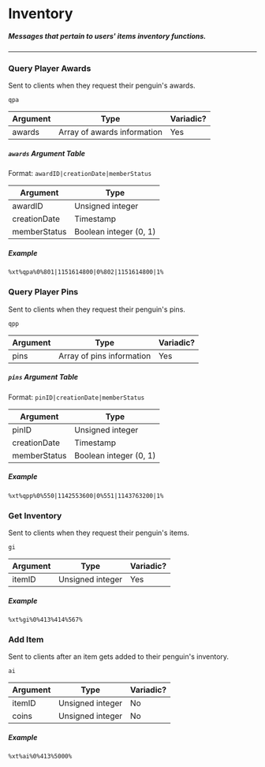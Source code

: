 # Inventory
##### Messages that pertain to users' items inventory functions.
---
### Query Player Awards
Sent to clients when they request their penguin's awards.

`qpa`

|Argument|Type|Variadic?|
|---|---|---|
|awards|Array of awards information|Yes|

##### `awards` Argument Table
Format: `awardID|creationDate|memberStatus`

|Argument|Type|
|---|---|
|awardID|Unsigned integer|
|creationDate|Timestamp|
|memberStatus|Boolean integer (0, 1)|

##### Example
`%xt%qpa%0%801|1151614800|0%802|1151614800|1%`

### Query Player Pins
Sent to clients when they request their penguin's pins.

`qpp`

|Argument|Type|Variadic?|
|---|---|---|
|pins|Array of pins information|Yes|

##### `pins` Argument Table
Format: `pinID|creationDate|memberStatus`

|Argument|Type|
|---|---|
|pinID|Unsigned integer|
|creationDate|Timestamp|
|memberStatus|Boolean integer (0, 1)|

##### Example
`%xt%qpp%0%550|1142553600|0%551|1143763200|1%`

### Get Inventory
Sent to clients when they request their penguin's items.

`gi`

|Argument|Type|Variadic?|
|---|---|---|
|itemID|Unsigned integer|Yes|

##### Example
`%xt%gi%0%413%414%567%`

### Add Item
Sent to clients after an item gets added to their penguin's inventory.

`ai`

|Argument|Type|Variadic?|
|---|---|---|
|itemID|Unsigned integer|No|
|coins|Unsigned integer|No|

##### Example
`%xt%ai%0%413%5000%`
